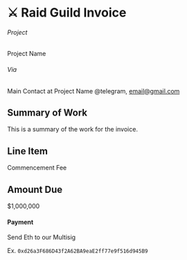 # ⚔️ Raid Guild Invoice

###### Project

Project Name

###### Via

Main Contact at Project Name
@telegram, email@gmail.com

## Summary of Work

This is a summary of the work for the invoice.

## Line Item

Commencement Fee

## Amount Due

\$1,000,000

#### Payment

Send Eth to our Multisig

Ex. `0xd26a3F686D43f2A62BA9eaE2ff77e9f516d945B9`
